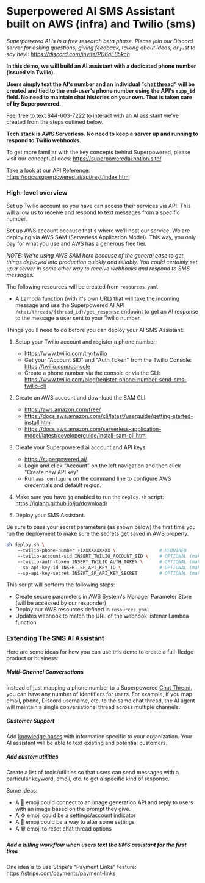 # Superpowered AI SMS Assistant built on AWS (infra) and Twilio (sms)

_Superpowered AI is in a free research beta phase. Please join our Discord server for asking questions, giving feedback, talking about ideas, or just to say hey!: https://discord.com/invite/PD6qE85kch_

**In this demo, we will build an AI assistant with a dedicated phone number (issued via Twilio).**

**Users simply text the AI's number and an individual  "[chat thread](!https://docs.superpowered.ai/api/rest/index.html#tag/Chat)" will be created and tied to the end-user's phone number using the API's `supp_id` field. No need to maintain chat histories on your own. That is taken care of by Superpowered.**

Feel free to text 844-603-7222 to interact with an AI assistant we've created from the steps outlined below.

**Tech stack is AWS Serverless. No need to keep a server up and running to respond to Twilio webhooks.**

To get more familiar with the key concepts behind Superpowered, please visit our conceptual docs: https://superpoweredai.notion.site/

Take a look at our API Reference: https://docs.superpowered.ai/api/rest/index.html



### High-level overview

Set up Twilio account so you have can access their services via API. This will allow us to receive and respond to text messages from a specific number.

Set up AWS account because that's where we'll host our service. We are deploying via AWS SAM (Serverless Application Model). This way, you only pay for what you use and AWS has a generous free tier.

_NOTE: We're using AWS SAM here because of the general ease to get things deployed into production quickly and reliably. You could certainly set up a server in some other way to receive webhooks and respond to SMS messages._

The following resources will be created from `resources.yaml`

- A Lambda function (with it's own URL) that will take the incoming message and use the Superpowered AI API `/chat/threads/{thread_id}/get_response` endpoint to get an AI response to the message a user sent to your Twilio number.

Things you'll need to do before you can deploy your AI SMS Assistant:

1. Setup your Twilio account and register a phone number:
    - https://www.twilio.com/try-twilio
    - Get your "Account SID" and "Auth Token" from the Twilio Console: https://twilio.com/console
    - Create a phone number via the console or via the CLI: https://www.twilio.com/blog/register-phone-number-send-sms-twilio-cli
2. Create an AWS account and download the SAM CLI:
    - https://aws.amazon.com/free/
    - https://docs.aws.amazon.com/cli/latest/userguide/getting-started-install.html
    - https://docs.aws.amazon.com/serverless-application-model/latest/developerguide/install-sam-cli.html
3. Create your Superpowered.ai account and API keys:
    - https://superpowered.ai/
    - Login and click "Account" on the left navigation and then click "Create new API key"
    - Run `aws configure` on the command line to configure AWS credentials and default region.
4. Make sure you have `jq` enabled to run the `deploy.sh` script: https://jqlang.github.io/jq/download/

5. Deploy your SMS Assistant.

Be sure to pass your secret parameters (as shown below) the first time you run the deployment to make sure the secrets get saved in AWS properly.

```bash
sh deploy.sh \ 
    --twilio-phone-number +1XXXXXXXXXX \                # REQUIRED
    --twilio-account-sid INSERT_TWILIO_ACCOUNT_SID \    # OPTIONAL (make sure you set this the first time you run the script)
    --twilio-auth-token INSERT_TWILIO_AUTH_TOKEN \      # OPTIONAL (make sure you set this the first time you run the script)
    --sp-api-key-id INSERT_SP_API_KEY_ID \              # OPTIONAL (make sure you set this the first time you run the script)
    --sp-api-key-secret INSERT_SP_API_KEY_SECRET        # OPTIONAL (make sure you set this the first time you run the script)
```

This script will perform the following steps:

- Create secure parameters in AWS System's Manager Parameter Store (will be accessed by our responder)
- Deploy our AWS resources defined in `resources.yaml`
- Updates webhook to match the URL of the webhook listener Lambda function

### Extending The SMS AI Assistant

Here are some ideas for how you can use this demo to create a full-fledge product or business:

##### Multi-Channel Conversations

Instead of just mapping a phone number to a Superpowered [Chat Thread](!https://docs.superpowered.ai/api/rest/index.html#tag/Chat), you can have any number of identifiers for users. For example, if you map email, phone, Discord username, etc. to the same chat thread, the AI agent will maintain a single conversational thread across multiple channels.


##### Customer Support

Add [knowledge bases](!https://docs.superpowered.ai/api/rest/index.html#tag/Create-Knowledge-Base) with information specific to your organization. Your AI assistant will be able to text existing and potential customers.


##### Add custom utilities

Create a list of tools/utilities so that users can send messages with a particular keyword, emoji, etc. to get a specific kind of response.

Some ideas:

- A :art: emoji could connect to an image generation API and reply to users with an image based on the prompt they give.
- A :gear: emoji could be a settings/account indicator
- A :wrench: emoji could be a way to alter some settings
- A :wastebasket: emoji to reset chat thread options


##### Add a billing workflow when users text the SMS assistant for the first time

One idea is to use Stripe's "Payment Links" feature: https://stripe.com/payments/payment-links

